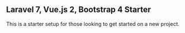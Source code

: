 ## Laravel 7, Vue.js 2, Bootstrap 4 Starter

This is a starter setup for those looking to get started on a new project.
